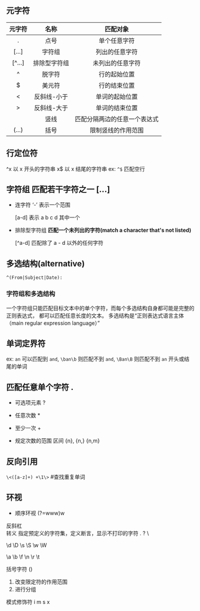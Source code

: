 ## 元字符
元字符|名称|匹配对象
:-: | :-: | :-:
.|点号|单个任意字符
[...]|字符组|列出的任意字符
[^...]|排除型字符组|未列出的任意字符
^|脱字符|行的起始位置
$|美元符|行的结束位置
\<|反斜线-小于|单词的起始位置
\>|反斜线-大于|单词的结束位置
||竖线|匹配分隔两边的任意一个表达式
(...)|括号|限制竖线的作用范围

## 行定位符
^x  以 x 开头的字符串
x$  以 x 结尾的字符串
ex: `^$` 匹配空行

## 字符组 匹配若干字符之一 [...]

* 连字符 ‘-’ 表示一个范围

    [a-d]  表示 a b c d 其中一个

* 排除型字符组 **匹配一个未列出的字符(match a character that's not listed)**

    [^a-d] 匹配除了 a - d 以外的任何字符

## 多选结构(alternative)
`^(From|Subject|Date): `

### 字符组和多选结构
一个字符组只能匹配目标文本中的单个字符，而每个多选结构自身都可能是完整的正则表达式，
都可以匹配任意长度的文本。
多选结构是“正则表达式语言主体（main regular expression language）”

## 单词定界符
ex: `an` 可以匹配到 `and`,
`\ban\b` 则匹配不到 `and`,
`\Ban\B` 则匹配不到 `an` 开头或结尾的单词

## 匹配任意单个字符 .

* 可选项元素 ?

* 任意次数 *

* 至少一次 +

* 规定次数的范围 区间 {n}, {n,} {n,m}

## 反向引用
`\<([a-z]+) +\1\>` #查找重复单词

## 环视
* 顺序环视 (?=www)w

反斜杠 \
转义 指定预定义的字符集，定义断言，显示不打印的字符
\. \? \\

\d
\D
\s
\S
\w
\W

\a
\b
\f
\n
\r
\t

括号字符 ()
1. 改变限定符的作用范围
2. 进行分组

模式修饰符
i
m
s
x
